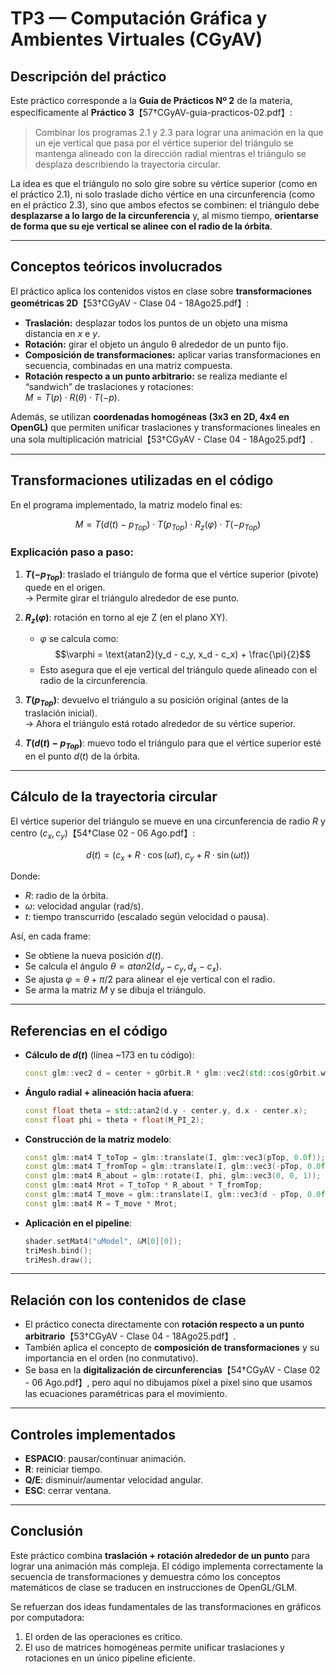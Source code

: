 # TP3 — Computación Gráfica y Ambientes Virtuales (CGyAV)

## Descripción del práctico
Este práctico corresponde a la **Guía de Prácticos Nº 2** de la materia, específicamente al **Práctico 3**【57†CGyAV-guia-practicos-02.pdf】:

> Combinar los programas 2.1 y 2.3 para lograr una animación en la que un eje vertical que pasa por el vértice superior del triángulo se mantenga alineado con la dirección radial mientras el triángulo se desplaza describiendo la trayectoria circular.

La idea es que el triángulo no solo gire sobre su vértice superior (como en el práctico 2.1), ni solo traslade dicho vértice en una circunferencia (como en el práctico 2.3), sino que ambos efectos se combinen: el triángulo debe **desplazarse a lo largo de la circunferencia** y, al mismo tiempo, **orientarse de forma que su eje vertical se alinee con el radio de la órbita**.

---

## Conceptos teóricos involucrados

El práctico aplica los contenidos vistos en clase sobre **transformaciones geométricas 2D**【53†CGyAV - Clase 04 - 18Ago25.pdf】:  
- **Traslación:** desplazar todos los puntos de un objeto una misma distancia en $x$ e $y$.  
- **Rotación:** girar el objeto un ángulo θ alrededor de un punto fijo.  
- **Composición de transformaciones:** aplicar varias transformaciones en secuencia, combinadas en una matriz compuesta.  
- **Rotación respecto a un punto arbitrario:** se realiza mediante el “sandwich” de traslaciones y rotaciones:  
  $M = T(p) \cdot R(θ) \cdot T(-p)$.

Además, se utilizan **coordenadas homogéneas (3x3 en 2D, 4x4 en OpenGL)** que permiten unificar traslaciones y transformaciones lineales en una sola multiplicación matricial【53†CGyAV - Clase 04 - 18Ago25.pdf】.

---

## Transformaciones utilizadas en el código

En el programa implementado, la matriz modelo final es:

$$
M = T(d(t) - p_{Top}) \cdot T(p_{Top}) \cdot R_z(\varphi) \cdot T(-p_{Top})
$$

### Explicación paso a paso:
1. **$T(-p_{Top})$**: traslado el triángulo de forma que el vértice superior (pivote) quede en el origen.  
   → Permite girar el triángulo alrededor de ese punto.

2. **$R_z(\varphi)$**: rotación en torno al eje Z (en el plano XY).  
   - $\varphi$ se calcula como:  
     $$\varphi = \text{atan2}(y_d - c_y, x_d - c_x) + \frac{\pi}{2}$$
   - Esto asegura que el eje vertical del triángulo quede alineado con el radio de la circunferencia.

3. **$T(p_{Top})$**: devuelvo el triángulo a su posición original (antes de la traslación inicial).  
   → Ahora el triángulo está rotado alrededor de su vértice superior.

4. **$T(d(t) - p_{Top})$**: muevo todo el triángulo para que el vértice superior esté en el punto $d(t)$ de la órbita.

---

## Cálculo de la trayectoria circular

El vértice superior del triángulo se mueve en una circunferencia de radio $R$ y centro $(c_x, c_y)$【54†Clase 02 - 06 Ago.pdf】:

$$d(t) = (c_x + R \cdot \cos(\omega t),\; c_y + R \cdot \sin(\omega t))$$

Donde:  
- $R$: radio de la órbita.  
- $\omega$: velocidad angular (rad/s).  
- $t$: tiempo transcurrido (escalado según velocidad o pausa).

Así, en cada frame:
- Se obtiene la nueva posición $d(t)$.  
- Se calcula el ángulo $\theta = atan2(d_y - c_y, d_x - c_x)$.  
- Se ajusta $\varphi = \theta + \pi/2$ para alinear el eje vertical con el radio.  
- Se arma la matriz $M$ y se dibuja el triángulo.

---

## Referencias en el código

- **Cálculo de $d(t)$** (línea ~173 en tu código):
  ```cpp
  const glm::vec2 d = center + gOrbit.R * glm::vec2(std::cos(gOrbit.w * t), std::sin(gOrbit.w * t));
  ```
- **Ángulo radial + alineación hacia afuera**:
  ```cpp
  const float theta = std::atan2(d.y - center.y, d.x - center.x);
  const float phi = theta + float(M_PI_2);
  ```
- **Construcción de la matriz modelo**:
  ```cpp
  const glm::mat4 T_toTop = glm::translate(I, glm::vec3(pTop, 0.0f));
  const glm::mat4 T_fromTop = glm::translate(I, glm::vec3(-pTop, 0.0f));
  const glm::mat4 R_about = glm::rotate(I, phi, glm::vec3(0, 0, 1));
  const glm::mat4 Mrot = T_toTop * R_about * T_fromTop;
  const glm::mat4 T_move = glm::translate(I, glm::vec3(d - pTop, 0.0f));
  const glm::mat4 M = T_move * Mrot;
  ```
- **Aplicación en el pipeline**:
  ```cpp
  shader.setMat4("uModel", &M[0][0]);
  triMesh.bind();
  triMesh.draw();
  ```

---

## Relación con los contenidos de clase
- El práctico conecta directamente con **rotación respecto a un punto arbitrario**【53†CGyAV - Clase 04 - 18Ago25.pdf】.  
- También aplica el concepto de **composición de transformaciones** y su importancia en el orden (no conmutativo).  
- Se basa en la **digitalización de circunferencias**【54†CGyAV - Clase 02 - 06 Ago.pdf】, pero aquí no dibujamos píxel a píxel sino que usamos las ecuaciones paramétricas para el movimiento.

---

## Controles implementados
- **ESPACIO**: pausar/continuar animación.  
- **R**: reiniciar tiempo.  
- **Q/E**: disminuir/aumentar velocidad angular.  
- **ESC**: cerrar ventana.

---

## Conclusión
Este práctico combina **traslación + rotación alrededor de un punto** para lograr una animación más compleja. El código implementa correctamente la secuencia de transformaciones y demuestra cómo los conceptos matemáticos de clase se traducen en instrucciones de OpenGL/GLM.  

Se refuerzan dos ideas fundamentales de las transformaciones en gráficos por computadora:
1. El orden de las operaciones es crítico.  
2. El uso de matrices homogéneas permite unificar traslaciones y rotaciones en un único pipeline eficiente.

